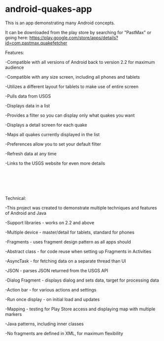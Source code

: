 android-quakes-app
==================

This is an app demonstrating many Android concepts.

It can be downloaded from the play store by searching for "PastMax" or going here:  https://play.google.com/store/apps/details?id=com.pastmax.quakefetcher

Features:

-Compatible with all versions of Android back to version 2.2 for maximum audience 

-Compatible with any size screen, including all phones and tablets

-Utilizes a different layout for tablets to make use of entire screen

-Pulls data from USGS

-Displays data in a list

-Provides a filter so you can display only what quakes you want

-Displays a detail screen for each quake

-Maps all quakes currently displayed in the list

-Preferences allow you to set your default filter

-Refresh data at any time

-Links to the USGS website for even more details

<br /><br /><br /><br />




Technical:

-This project was created to demonstrate multiple techniques and features of Android and Java

-Support libraries - works on 2.2 and above

-Multiple device - master/detail for tablets, standard for phones

-Fragments - uses fragment design pattern as all apps should

-Abstract class - for code reuse when setting up Fragments in Activities

-AsyncTask - for fetching data on a separate thread than UI

-JSON - parses JSON returned from the USGS API

-Dialog Fragment - displays dialog and sets data, target for processing data

-Action bar - for various actions and settings

-Run once display - on initial load and updates

-Mapping - testing for Play Store access and displaying map with multiple markers

-Java patterns, including inner classes

-No fragments are defined in XML, for maximum flexibility
